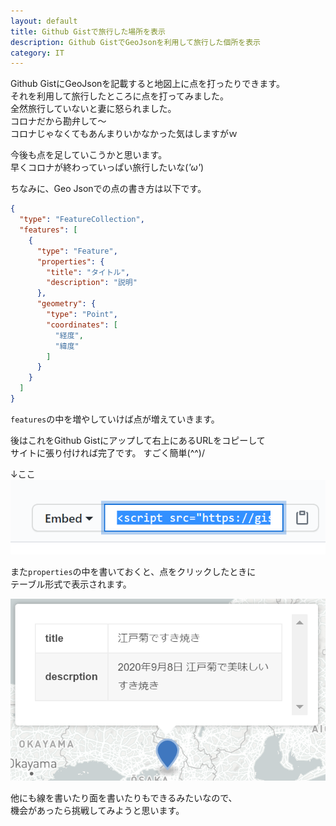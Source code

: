 ```yaml
---
layout: default
title: Github Gistで旅行した場所を表示
description: Github GistでGeoJsonを利用して旅行した個所を表示
category: IT
---
```


Github GistにGeoJsonを記載すると地図上に点を打ったりできます。  
それを利用して旅行したところに点を打ってみました。  
全然旅行していないと妻に怒られました。  
コロナだから勘弁して～  
コロナじゃなくてもあんまりいかなかった気はしますがｗ

今後も点を足していこうかと思います。  
早くコロナが終わっていっぱい旅行したいな(*'ω'*)

<script src="https://gist.github.com/mtaketani113/0aa9228ab7eefcaa149e789791f7a7ff.js"></script>

ちなみに、Geo Jsonでの点の書き方は以下です。

```Json
{
  "type": "FeatureCollection",
  "features": [
    {
      "type": "Feature",
      "properties": {
        "title": "タイトル",
        "description": "説明"
      },
      "geometry": {
        "type": "Point",
        "coordinates": [
          "経度",
          "緯度"
        ]
      }
    }
  ]
}
```

`features`の中を増やしていけば点が増えていきます。

後はこれをGithub Gistにアップして右上にあるURLをコピーして  
サイトに張り付ければ完了です。
すごく簡単(^^)/

↓ここ  
![地図の埋め込みスクリプト](/images/it/github/mapEmbedScript.png)

また`properties`の中を書いておくと、点をクリックしたときに    
テーブル形式で表示されます。

![propertiesの効果](/images/it/github/mapProperties.png)

他にも線を書いたり面を書いたりもできるみたいなので、  
機会があったら挑戦してみようと思います。